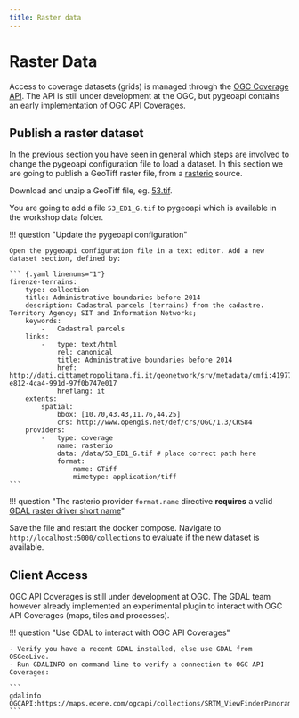 ```yaml
---
title: Raster data
---
```


# Raster Data

Access to coverage datasets (grids) is managed through the 
[OGC Coverage API](https://ogcapi.ogc.org/coverages/). The API is still under development at the OGC, but pygeoapi contains an early implementation of OGC API Coverages.

## Publish a raster dataset

In the previous section you have seen in general which steps are involved to change the pygeoapi configuration file to load a dataset. In this section we are going to publish a GeoTiff raster file, from a [rasterio](https://rasterio.readthedocs.io) source.

Download and unzip a GeoTiff file, eg. [53.tif](http://dati.cittametropolitana.fi.it/geonetwork/srv/api/records/cmfi:419774cb-e812-4ca4-991d-97f0b747e017/attachments/53.zip).

You are going to add a file `53_ED1_G.tif` to pygeoapi which is available in the workshop data folder.

!!! question "Update the pygeoapi configuration"

    Open the pygeoapi configuration file in a text editor. Add a new dataset section, defined by:

    ``` {.yaml linenums="1"}
    firenze-terrains:
        type: collection
        title: Administrative boundaries before 2014
        description: Cadastral parcels (terrains) from the cadastre. Territory Agency; SIT and Information Networks;
        keywords:
            -   Cadastral parcels
        links:
            -   type: text/html
                rel: canonical
                title: Administrative boundaries before 2014
                href: http://dati.cittametropolitana.fi.it/geonetwork/srv/metadata/cmfi:419774cb-e812-4ca4-991d-97f0b747e017
                hreflang: it
        extents:
            spatial:
                bbox: [10.70,43.43,11.76,44.25]
                crs: http://www.opengis.net/def/crs/OGC/1.3/CRS84
        providers:
            -   type: coverage
                name: rasterio
                data: /data/53_ED1_G.tif # place correct path here
                format:
                    name: GTiff
                    mimetype: application/tiff
    ```

!!! question "The rasterio provider ``format.name`` directive **requires** a valid [GDAL raster driver short name](https://gdal.org/drivers/raster/index.html)"

Save the file and restart the docker compose. Navigate to ``http://localhost:5000/collections`` to evaluate if the new dataset is available.


## Client Access

OGC API Coverages is still under development at OGC. The GDAL team however already implemented an experimental plugin to interact with OGC API Coverages (maps, tiles and processes).

!!! question "Use GDAL to interact with OGC API Coverages"

    - Verify you have a recent GDAL installed, else use GDAL from OSGeoLive.
    - Run GDALINFO on command line to verify a connection to OGC API Coverages:

    ```
    gdalinfo OGCAPI:https://maps.ecere.com/ogcapi/collections/SRTM_ViewFinderPanorama
    ```

